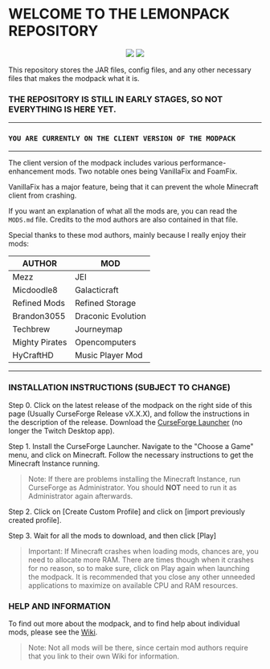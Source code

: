 # WELCOME TO THE LEMONPACK REPOSITORY

<p align="center">
    <a href="https://github.com/LemonHeadOnGit/lemonpack-modpack/issues" alt="Issues">
        <img src="https://img.shields.io/github/issues/LemonHeadOnGit/lemonpack-modpack" /></a>
    <a><img src="https://img.shields.io/badge/Version-v0.2.2-important" /></a>
</p>

This repository stores the JAR files, config files, and any other necessary files that makes the modpack what it is.

### THE REPOSITORY IS STILL IN EARLY STAGES, SO NOT EVERYTHING IS HERE YET.

---

### ` YOU ARE CURRENTLY ON THE CLIENT VERSION OF THE MODPACK `

---

The client version of the modpack includes various performance-enhancement mods. Two notable ones being VanillaFix and FoamFix.

VanillaFix has a major feature, being that it can prevent the whole Minecraft client from crashing.

If you want an explanation of what all the mods are, you can read the `MODS.md` file. Credits to the mod authors are also contained in that file.

Special thanks to these mod authors, mainly because I really enjoy their mods:

| AUTHOR | MOD |
| ------ | --- |
| Mezz   | JEI |
| Micdoodle8 | Galacticraft |
| Refined Mods | Refined Storage |
| Brandon3055 | Draconic Evolution |
| Techbrew | Journeymap |
| Mighty Pirates | Opencomputers |
| HyCraftHD | Music Player Mod |

-----

### INSTALLATION INSTRUCTIONS (SUBJECT TO CHANGE)

Step 0. Click on the latest release of the modpack on the right side of this page (Usually CurseForge Release vX.X.X), and follow the instructions in the description of the release. Download the [CurseForge Launcher](https://curseforge.overwolf.com) (no longer the Twitch Desktop app).

Step 1. Install the CurseForge Launcher. Navigate to the "Choose a Game" menu, and click on Minecraft. Follow the necessary instructions to get the Minecraft Instance running.

>Note: If there are problems installing the Minecraft Instance, run CurseForge as Administrator. You should **NOT** need to run it as Administrator again afterwards.

Step 2. Click on [Create Custom Profile] and click on [import previously created profile].

Step 3. Wait for all the mods to download, and then click [Play]

>Important: If Minecraft crashes when loading mods, chances are, you need to allocate more RAM. There are times though when it crashes for no reason, so to make sure, click on Play again when launching the modpack. It is recommended that you close any other unneeded applications to maximize on available CPU and RAM resources.

### HELP AND INFORMATION

To find out more about the modpack, and to find help about individual mods, please see the [Wiki](https://github.com/LemonHeadOnGit/lemonpack-modpack/wiki).

>Note: Not all mods will be there, since certain mod authors require that you link to their own Wiki for information.
